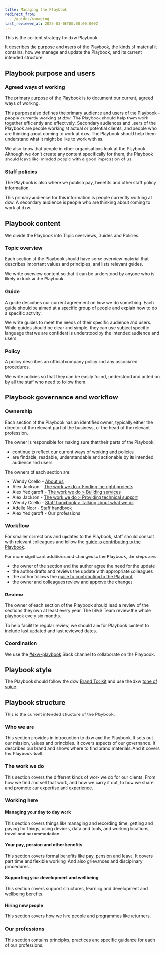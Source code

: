 ```yaml
---
title: Managing the Playbook
redirect_from:
  - /guides/managing
last_reviewed_at: 2025-03-06T00:00:00.000Z
---
```

This is the content strategy for dxw Playbook.

It describes the purpose and users of the Playbook, the kinds of material it
contains, how we manage and update the Playbook, and its current intended
structure.

## Playbook purpose and users

### Agreed ways of working

The primary purpose of the Playbook is to document our current, agreed ways of
working.

This purpose also defines the primary audience and users of the Playbook -
people currently working at dxw. The Playbook should help them work together
efficiently and effectively. Secondary audiences and users of the Playbook are
people working at actual or potential clients, and people who are thinking about
coming to work at dxw. The Playbook should help them understand what it might be
like to work with us.

We also know that people in other organisations look at the Playbook. Although
we don’t create any content specifically for them, the Playbook should leave
like-minded people with a good impression of us.

### Staff policies

The Playbook is also where we publish pay, benefits and other staff policy
information.

This primary audience for this information is people currently working at dxw. A
secondary audience is people who are thinking about coming to work at dxw.

## Playbook content

We divide the Playbook into Topic overviews, Guides and Policies.

### Topic overview

Each section of the Playbook should have some overview material that describes
important values and principles, and lists relevant guides.

We write overview content so that it can be understood by anyone who is likely
to look at the Playbook.

### Guide

A guide describes our current agreement on how we do something. Each guide
should be aimed at a specific group of people and explain how to do a specific
activity.

We write guides to meet the needs of their specific audience and users. While
guides should be clear and simple, they can use subject specific language that
we are confident is understood by the intended audience and users.

### Policy

A policy describes an official company policy and any associated procedures.

We write policies so that they can be easily found, understood and acted on by
all the staff who need to follow them.

## Playbook governance and workflow

### Ownership

Each section of the Playbook has an identified owner, typically either the
director of the relevant part of the business, or the head of the relevant
profession.

The owner is responsible for making sure that their parts of the Playbook:

* continue to reflect our current ways of working and policies
* are findable, readable, understandable and actionable by its intended audience
  and users

The owners of each section are:

* Wendy Coello - [About us](/about-us/)
* Alex Jackson - [The work we do > Finding the right projects](/work-we-do/finding-the-right-projects/)
* Alex Yedigaroff - [The work we do > Building services](/work-we-do/how-we-deliver-work/)
* Alex Jackson -
  [The work we do > Providing technical support](/work-we-do/providing-techical-support/)
* Wendy Coello -
  [Staff handbook > Talking about what we do](/staff-handbook/talking-about-what-we-do/)
* Adelle Noor - [Staff handbook](/staff-handbook/)
* Alex Yedigaroff - Our professions

### Workflow

For smaller corrections and updates to the Playbook, staff should consult with
relevant colleagues and follow the
[guide to contributing to the Playbook](/contributing/).

For more significant additions and changes to the Playbook, the steps are:

* the owner of the section and the author agree the need for the update
* the author drafts and reviews the update with appropriate colleagues
* the author follows the
  [guide to contributing to the Playbook](/contributing/)
* the owner and colleagues review and approve the changes

### Review

The owner of each section of the Playbook should lead a review of the sections
they own at least every year. The ISMS Team review the whole playbook every six months.

To help facilitate regular review, we should aim for Playbook content to include
last updated and last reviewed dates.

### Coordination

We use the [\#dxw-playbook](https://dxw.slack.com/archives/CK5HUK6SE) Slack
channel to collaborate on the Playbook.

## Playbook style

The Playbook should follow the dxw
[Brand Toolkit](https://v-df7640e636dddb2c9710.brand.madebyfieldwork.com/) and
use the dxw [tone of voice](/staff-handbook/talking-about-what-we-do/tone-of-voice/).

## Playbook structure

This is the current intended structure of the Playbook.

### Who we are

This section provides in introduction to dxw and the Playbook. It sets out our
mission, values and principles. It covers aspects of our governance. It
describes our brand and shows where to find brand materials. And it covers the
Playbook itself.

### The work we do

This section covers the different kinds of work we do for our clients. From how
we find and sell that work, and how we carry it out, to how we share and promote
our expertise and experience.

### Working here

#### Managing your day to day work

This section covers things like managing and recording time, getting and paying
for things, using devices, data and tools, and working locations, travel and
accommodation.

#### Your pay, pension and other benefits

This section covers formal benefits like pay, pension and leave. It covers part
time and flexible working. And also grievances and disciplinary procedures.

#### Supporting your development and wellbeing

This section covers support structures, learning and development and wellbeing
benefits.

#### Hiring new people

This section covers how we hire people and programmes like returners.

### Our professions

This section contains principles, practices and specific guidance for each of
our professions.
